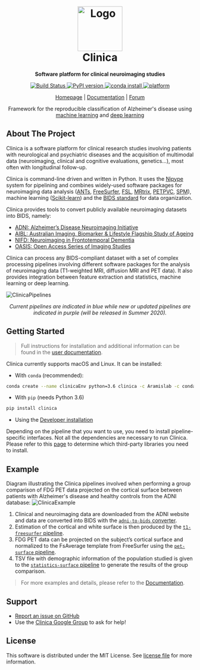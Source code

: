 <!--(https://raw.githubusercontent.com/aramis-lab/clinica/dev/clinica_logo.png)-->

<h1 align="center">
  <a href="http://www.clinica.run">
    <img src="http://www.clinica.run/assets/images/clinica-icon-257x257.png" alt="Logo" width="120" height="120">
  </a>
  <br/>
  Clinica
</h1>

<p align="center"><strong>Software platform for clinical neuroimaging studies</strong></p>

<p align="center">
  <a href="https://ci.inria.fr/clinica-aramis/job/clinica/job/master/">
    <img src="https://ci.inria.fr/clinica-aramis/buildStatus/icon?job=clinica%2Fmaster" alt="Build Status">
  </a>
  <a href="https://badge.fury.io/py/clinica">
    <img src="https://badge.fury.io/py/clinica.svg" alt="PyPI version">
  </a>
  <a href="http://www.clinica.run/doc/Installation/">
    <img src="https://anaconda.org/aramislab/clinica/badges/installer/conda.svg" alt="conda install">
  </a>
  <a href="http://www.clinica.run/doc/Installation/">
    <img src="https://anaconda.org/aramislab/clinica/badges/platforms.svg" alt="platform">
  </a>
</p>

<p align="center">
  <a href="http://www.clinica.run">Homepage</a> |
  <a href="http://www.clinica.run/doc">Documentation</a> |
  <a href="https://groups.google.com/forum/#!forum/clinica-user">Forum</a>
</p>

<p align="center">
  Framework for the reproducible classification of Alzheimer's disease using
  <a href="https://github.com/aramis-lab/AD-ML">machine learning</a> and
  <a href="https://github.com/aramis-lab/AD-DL">deep learning</a>
</p>





## About The Project

Clinica is a software platform for clinical research studies involving patients with neurological and psychiatric diseases and the acquisition of multimodal data (neuroimaging, clinical and cognitive evaluations, genetics...), most often with longitudinal follow-up.

Clinica is command-line driven and written in Python. It uses the [Nipype](https://nipype.readthedocs.io/) system for pipelining and combines widely-used software packages for neuroimaging data analysis ([ANTs](http://stnava.github.io/ANTs/), [FreeSurfer](https://surfer.nmr.mgh.harvard.edu/), [FSL](https://fsl.fmrib.ox.ac.uk/fsl/fslwiki), [MRtrix](https://www.mrtrix.org/), [PETPVC](https://github.com/UCL/PETPVC), [SPM](https://www.fil.ion.ucl.ac.uk/spm/)), machine learning ([Scikit-learn](https://scikit-learn.org/stable/)) and the [BIDS standard](http://bids-specification.readthedocs.io/) for data organization.

Clinica provides tools to convert publicly available neuroimaging datasets into BIDS, namely:

- [ADNI: Alzheimer’s Disease Neuroimaging Initiative](http://www.clinica.run/doc/Converters/ADNI2BIDS)
- [AIBL: Australian Imaging, Biomarker & Lifestyle Flagship Study of Ageing](http://www.clinica.run/doc/Converters/AIBL2BIDS)
- [NIFD: Neuroimaging in Frontotemporal Dementia](http://www.clinica.run/doc/Converters/NIFD2BIDS)
- [OASIS: Open Access Series of Imaging Studies](http://www.clinica.run/doc/Converters/OASIS2BIDS)

Clinica can process any BIDS-compliant dataset with a set of complex processing pipelines involving different software packages for the analysis of neuroimaging data (T1-weighted MRI, diffusion MRI and PET data). It also provides integration between feature extraction and statistics, machine learning or deep learning.

![ClinicaPipelines](http://www.clinica.run/img/clinica_pipelines.png)

<p align="center">
  <i>Current pipelines are indicated in blue while new or updated pipelines are indicated in purple (will be released in Summer 2020).</i>
</p>





## Getting Started
> Full instructions for installation and additional information can be found in
the [user documentation](http://www.clinica.run/doc).

Clinica currently supports macOS and Linux. It can be installed:

- With `conda` (recommended):
```sh
conda create --name clinicaEnv python=3.6 clinica -c Aramislab -c conda-forge
```

- With `pip` (needs Python 3.6)

```sh
pip install clinica
```

- Using the [Developer installation](http://www.clinica.run/doc/Installation/#developer-installation)

Depending on the pipeline that you want to use, you need to install pipeline-specific interfaces. Not all the dependencies are necessary to run Clinica. Please refer to this [page](http://www.clinica.run/doc/Third-party/) to determine which third-party libraries you need to install.

## Example

Diagram illustrating the Clinica pipelines involved when performing a group comparison of FDG PET data projected on the cortical surface between patients with Alzheimer's disease and healthy controls from the ADNI database:
![ClinicaExample](http://www.clinica.run/img/clinica_example.png)
1. Clinical and neuroimaging data are downloaded from the ADNI website and data are converted into BIDS with the [`adni-to-bids` converter](http://www.clinica.run/doc/Converters/ADNI2BIDS).
2. Estimation of the cortical and white surface is then produced by the [`t1-freesurfer` pipeline](http://www.clinica.run/doc/Pipelines/T1_FreeSurfer).
3. FDG PET data can be projected on the subject’s cortical surface and normalized to the FsAverage template from FreeSurfer using the [`pet-surface` pipeline](http://www.clinica.run/doc/Pipelines/PET_Surface).
4. TSV file with demographic information of the population studied is given to the [`statistics-surface` pipeline](http://www.clinica.run/doc/Pipelines/Stats_Surface) to generate the results of the group comparison.

> For more examples and details, please refer to the [Documentation](http://www.clinica.run/doc/).





## Support
- [Report an issue on GitHub](https://github.com/aramis-lab/clinica/issues)
- Use the [Clinica Google Group](https://groups.google.com/forum/#!forum/clinica-user) to ask for help!





<!--
## Contributing
We encourage you to contribute to Clinica! Please check out the [Contributing to Clinica guide](Contributing.md) for guidelines about how to proceed. Do not hesitate to ask questions if something is not clear for you, report an issue, etc.
-->




## License

This software is distributed under the MIT License. See [license file](https://github.com/aramis-lab/clinica/blob/dev/LICENSE.txt) for more information.
